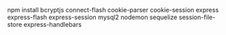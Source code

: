 npm install bcryptjs connect-flash cookie-parser cookie-session express express-flash express-session mysql2 nodemon sequelize session-file-store express-handlebars
